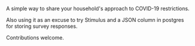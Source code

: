 A simple way to share your household's approach to COVID-19 restrictions.

Also using it as an excuse to try Stimulus and a JSON column in postgres for storing survey responses.

Contributions welcome.
